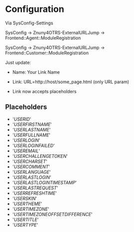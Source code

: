 # Configuration

Via SysConfig-Settings

SysConfig -> Znuny4OTRS-ExternalURLJump -> Frontend::Agent::ModuleRegistration

SysConfig -> Znuny4OTRS-ExternalURLJump -> Frontend::Customer::ModuleRegistration

Just update:

* Name: Your Link Name

* Link: URL=http://host/some_page.html (only URL param)
* Link now accepts placeholders

## Placeholders

 - '_USERID_'
 - '_USERFIRSTNAME_'
 - '_USERLASTNAME_'
 - '_USERFULLNAME_'
 - '_USERLOGIN_'
 - '_USERLOGINFAILED_'
 - '_USEREMAIL_'
 - '_USERCHALLENGETOKEN_'
 - '_USERCHARSET_'
 - '_USERCOMMENT_'
 - '_USERLANGUAGE_'
 - '_USERLASTLOGIN_'
 - '_USERLASTLOGINTIMESTAMP_'
 - '_USERLASTREQUEST_'
 - '_USERREFRESHTIME_'
 - '_USERSKIN_'
 - '_USERTHEME_'
 - '_USERTIMEZONE_'
 - '_USERTIMEZONEOFFSETDIFFERENCE_'
 - '_USERTITLE_'
 - '_USERTYPE_'